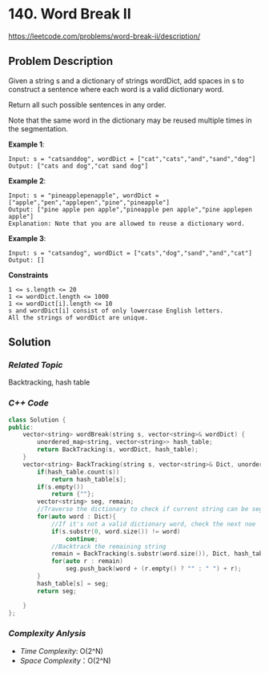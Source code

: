 # 140. Word Break II
https://leetcode.com/problems/word-break-ii/description/

## Problem Description

Given a string s and a dictionary of strings wordDict, add spaces in s to construct a sentence where each word is a valid dictionary word. 

Return all such possible sentences in any order.

Note that the same word in the dictionary may be reused multiple times in the segmentation.


**Example 1**:
```
Input: s = "catsanddog", wordDict = ["cat","cats","and","sand","dog"]
Output: ["cats and dog","cat sand dog"]
```
**Example 2**:
```
Input: s = "pineapplepenapple", wordDict = ["apple","pen","applepen","pine","pineapple"]
Output: ["pine apple pen apple","pineapple pen apple","pine applepen apple"]
Explanation: Note that you are allowed to reuse a dictionary word.
```
**Example 3**:
```
Input: s = "catsandog", wordDict = ["cats","dog","sand","and","cat"]
Output: []
```

**Constraints**
```
1 <= s.length <= 20
1 <= wordDict.length <= 1000
1 <= wordDict[i].length <= 10
s and wordDict[i] consist of only lowercase English letters.
All the strings of wordDict are unique.
```

## Solution

### _Related Topic_
   Backtracking, hash table

### _C++ Code_
```cpp
class Solution {
public:
    vector<string> wordBreak(string s, vector<string>& wordDict) {
        unordered_map<string, vector<string>> hash_table;
        return BackTracking(s, wordDict, hash_table);
    }
    vector<string> BackTracking(string s, vector<string>& Dict, unordered_map<string, vector<string>> &hash_table){
        if(hash_table.count(s))
            return hash_table[s];
        if(s.empty())
            return {""};
        vector<string> seg, remain;
        //Traverse the dictionary to check if current string can be segmented by a valid dictionary word
        for(auto word : Dict){
            //If it's not a valid dictionary word, check the next noe
            if(s.substr(0, word.size()) != word)
                continue;
            //Backtrack the remaining string
            remain = BackTracking(s.substr(word.size()), Dict, hash_table);
            for(auto r : remain)
                seg.push_back(word + (r.empty() ? "" : " ") + r);
        }
        hash_table[s] = seg;
        return seg;

    }
};
```

### _Complexity Anlysis_
- _Time Complexity_: O(2^N)
- _Space Complexity_：O(2^N)
